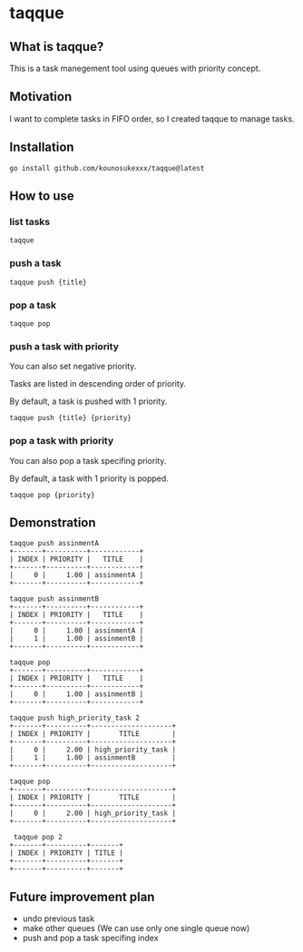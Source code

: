 # taqque

## What is taqque?

This is a task manegement tool using queues with priority concept.

## Motivation

I want to complete tasks in FIFO order, so I created taqque to manage tasks.

## Installation

```shell script
go install github.com/kounosukexxx/taqque@latest
```

## How to use

### list tasks

```shell script
taqque
```

### push a task

```shell script
taqque push {title}
```

### pop a task

```shell script
taqque pop
```

### push a task with priority

You can also set negative priority.

Tasks are listed in descending order of priority.

By default, a task is pushed with 1 priority.

```shell script
taqque push {title} {priority}
```

### pop a task with priority

You can also pop a task specifing priority.

By default, a task with 1 priority is popped.

```shell script
taqque pop {priority}
```

## Demonstration

```shell script
taqque push assinmentA
+-------+----------+------------+
| INDEX | PRIORITY |   TITLE    |
+-------+----------+------------+
|     0 |     1.00 | assinmentA |
+-------+----------+------------+

taqque push assinmentB
+-------+----------+------------+
| INDEX | PRIORITY |   TITLE    |
+-------+----------+------------+
|     0 |     1.00 | assinmentA |
|     1 |     1.00 | assinmentB |
+-------+----------+------------+

taqque pop
+-------+----------+------------+
| INDEX | PRIORITY |   TITLE    |
+-------+----------+------------+
|     0 |     1.00 | assinmentB |
+-------+----------+------------+

taqque push high_priority_task 2
+-------+----------+--------------------+
| INDEX | PRIORITY |       TITLE        |
+-------+----------+--------------------+
|     0 |     2.00 | high_priority_task |
|     1 |     1.00 | assinmentB         |
+-------+----------+--------------------+

taqque pop
+-------+----------+--------------------+
| INDEX | PRIORITY |       TITLE        |
+-------+----------+--------------------+
|     0 |     2.00 | high_priority_task |
+-------+----------+--------------------+

 taqque pop 2
+-------+----------+-------+
| INDEX | PRIORITY | TITLE |
+-------+----------+-------+
+-------+----------+-------+
```

## Future improvement plan

- undo previous task
- make other queues (We can use only one single queue now)
- push and pop a task specifing index

